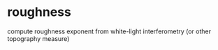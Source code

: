 # roughness
compute roughness exponent from white-light interferometry (or other topography measure)
